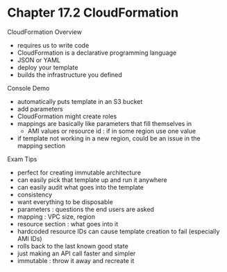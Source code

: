# Chapter 17.2 CloudFormation

CloudFormation Overview
- requires us to write code
- CloudFormation is a declarative programming language
- JSON or YAML
- deploy your template
- builds the infrastructure you defined

Console Demo
- automatically puts template in an S3 bucket
- add parameters
- CloudFormation might create roles
- mappings are basically like parameters that fill themselves in
	- AMI values or resource id : if in some region use one value
- if template not working in a new region, could be an issue in the mapping section

Exam Tips
- perfect for creating immutable architecture
- can easily pick that template up and run it anywhere
- can easily audit what goes into the template
- consistency
- want everything to be disposable
- parameters : questions the end users are asked
- mapping : VPC size, region
- resource section : what goes into it
- hardcoded resource IDs can cause template creation to fail (especially AMI IDs)
- rolls back to the last known good state
- just making an API call faster and simpler
- immutable : throw it away and recreate it
